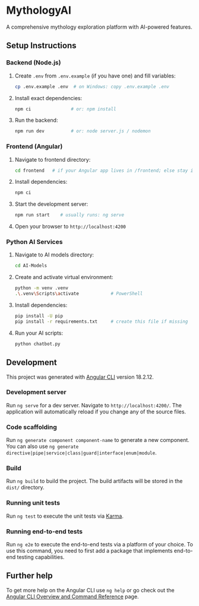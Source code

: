 # MythologyAI

A comprehensive mythology exploration platform with AI-powered features.

## Setup Instructions

### Backend (Node.js)
1. Create `.env` from `.env.example` (if you have one) and fill variables:
   ```bash
   cp .env.example .env  # on Windows: copy .env.example .env
   ```

2. Install exact dependencies:
   ```bash
   npm ci               # or: npm install
   ```

3. Run the backend:
   ```bash
   npm run dev          # or: node server.js / nodemon
   ```

### Frontend (Angular)
1. Navigate to frontend directory:
   ```bash
   cd frontend   # if your Angular app lives in /frontend; else stay in root
   ```

2. Install dependencies:
   ```bash
   npm ci
   ```

3. Start the development server:
   ```bash
   npm run start    # usually runs: ng serve
   ```

4. Open your browser to `http://localhost:4200`

### Python AI Services
1. Navigate to AI models directory:
   ```bash
   cd AI-Models
   ```

2. Create and activate virtual environment:
   ```bash
   python -m venv .venv
   .\.venv\Scripts\activate            # PowerShell
   ```

3. Install dependencies:
   ```bash
   pip install -U pip
   pip install -r requirements.txt     # create this file if missing
   ```

4. Run your AI scripts:
   ```bash
   python chatbot.py
   ```

## Development

This project was generated with [Angular CLI](https://github.com/angular/angular-cli) version 18.2.12.

### Development server

Run `ng serve` for a dev server. Navigate to `http://localhost:4200/`. The application will automatically reload if you change any of the source files.

### Code scaffolding

Run `ng generate component component-name` to generate a new component. You can also use `ng generate directive|pipe|service|class|guard|interface|enum|module`.

### Build

Run `ng build` to build the project. The build artifacts will be stored in the `dist/` directory.

### Running unit tests

Run `ng test` to execute the unit tests via [Karma](https://karma-runner.github.io).

### Running end-to-end tests

Run `ng e2e` to execute the end-to-end tests via a platform of your choice. To use this command, you need to first add a package that implements end-to-end testing capabilities.

## Further help

To get more help on the Angular CLI use `ng help` or go check out the [Angular CLI Overview and Command Reference](https://angular.dev/tools/cli) page.
